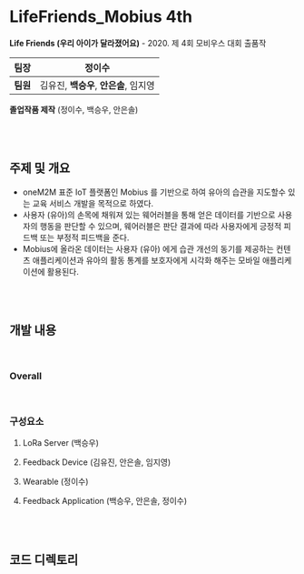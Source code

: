 # LifeFriends_Mobius 4th

**Life Friends (우리 아이가 달라졌어요)** - 2020. 제 4회 모비우스 대회 출품작



| 팀장     | **정이수**                              |
| :--:     | -------------------------------------- |
| **팀원** | 김유진, **백승우**, **안은솔**, 임지영   |

**졸업작품 제작** (정이수, 백승우, 안은솔)


<br>
<br>


## 주제 및 개요

* oneM2M 표준 IoT 플랫폼인 Mobius 를 기반으로 하여 유아의 습관을 지도할수 있는 교육 서비스 개발을 목적으로 하였다.
* 사용자 (유아)의 손목에 채워져 있는 웨어러블을 통해 얻은 데이터를 기반으로 사용자의 행동을 판단할 수 있으며, 웨어러블은 판단 결과에 따라 사용자에게 긍정적 피드백 또는 부정적 피드백을 준다.
* Mobius에 올라온 데이터는 사용자 (유아) 에게 습관 개선의 동기를 제공하는 컨텐츠 애플리케이션과 유아의 활동 통계를 보호자에게 시각화 해주는 모바일 애플리케이션에 활용된다. 

<br>
<br>


## 개발 내용

<br>

### Overall


<br>


### 구성요소

1. LoRa Server (백승우)



2. Feedback Device (김유진, 안은솔, 임지영)



3. Wearable (정이수)



4. Feedback Application (백승우, 안은솔, 정이수)


<br>
<br>

## 코드 디렉토리


